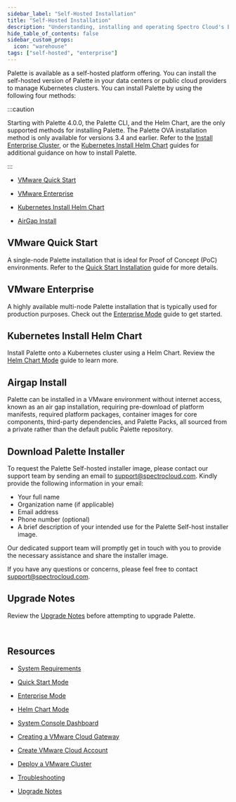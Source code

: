 ```yaml
---
sidebar_label: "Self-Hosted Installation"
title: "Self-Hosted Installation"
description: "Understanding, installing and operating Spectro Cloud's Enterprise Self-Hosted variant."
hide_table_of_contents: false
sidebar_custom_props: 
  icon: "warehouse"
tags: ["self-hosted", "enterprise"]
---
```



Palette is available as a self-hosted platform offering. You can install the self-hosted version of Palette in your data centers or public cloud providers to manage Kubernetes clusters. You can install Palette by using the following four methods:


:::caution


Starting with Palette 4.0.0, the Palette CLI, and the Helm Chart, are the only supported methods for installing Palette. The Palette OVA installation method is only available for versions 3.4 and earlier. Refer to the [Install Enterprise Cluster](/enterprise-version/deploying-an-enterprise-cluster), or the [Kubernetes Install Helm Chart](/enterprise-version#kubernetesinstallhelmchart)  guides for additional guidance on how to install Palette.

:::

- [VMware Quick Start](/enterprise-version/deploying-the-platform-installer)


- [VMware Enterprise](/enterprise-version/deploying-an-enterprise-cluster)


- [Kubernetes Install Helm Chart](/enterprise-version/deploying-palette-with-helm)


- [AirGap Install](/enterprise-version/air-gap-repo)

## VMware Quick Start

A single-node Palette installation that is ideal for Proof of Concept (PoC) environments. Refer to the [Quick Start Installation](/enterprise-version/deploying-the-platform-installer) guide for more details.

## VMware Enterprise

A highly available multi-node Palette installation that is typically used for production purposes. Check out the [Enterprise Mode](/enterprise-version/deploying-an-enterprise-cluster) guide to get started.

## Kubernetes Install Helm Chart

Install Palette onto a Kubernetes cluster using a Helm Chart. Review the [Helm Chart Mode](/enterprise-version/deploying-palette-with-helm) guide to learn more.


## Airgap Install

Palette can be installed in a VMware environment without internet access, known as an air gap installation, requiring pre-download of platform manifests, required platform packages, container images for core components, third-party dependencies, and Palette Packs, all sourced from a private rather than the default public Palette repository.

## Download Palette Installer

To request the Palette Self-hosted installer image, please contact our support team by sending an email to support@spectrocloud.com. Kindly provide the following information in your email:

- Your full name
- Organization name (if applicable)
- Email address
- Phone number (optional)
- A brief description of your intended use for the Palette Self-host installer image.

Our dedicated support team will promptly get in touch with you to provide the necessary assistance and share the installer image. 

If you have any questions or concerns, please feel free to contact support@spectrocloud.com.


## Upgrade Notes

Review the [Upgrade Notes](/enterprise-version/upgrade) before attempting to upgrade Palette.


<br />

## Resources 


* [System Requirements](/enterprise-version/on-prem-system-requirements)


* [Quick Start Mode](/enterprise-version/deploying-the-platform-installer)


* [Enterprise Mode](/enterprise-version/deploying-an-enterprise-cluster)


* [Helm Chart Mode](/enterprise-version/deploying-palette-with-helm)


* [System Console Dashboard](/enterprise-version/system-console-dashboard)


* [Creating a VMware Cloud Gateway](/clusters/data-center/vmware#creatingavmwarecloudgateway)


* [Create VMware Cloud Account](/clusters/data-center/vmware#creatingavmwarecloudaccount)


* [Deploy a VMware Cluster](/clusters/data-center/vmware#deployingavmwarecluster)


* [Troubleshooting](/clusters/data-center/vmware#troubleshooting)


* [Upgrade Notes](/enterprise-version/upgrade)


<br />

<br />

